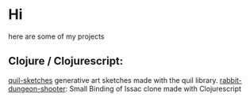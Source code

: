 # Hi

here are some of my projects

## Clojure / Clojurescript:
[quil-sketches](https://github.com/chipset1/quil-sketches)
generative art sketches made with the quil library.
[rabbit-dungeon-shooter](https://github.com/chipset1/rabbit-dungeon-shooter/):
Small Binding of Issac clone made with Clojurescript